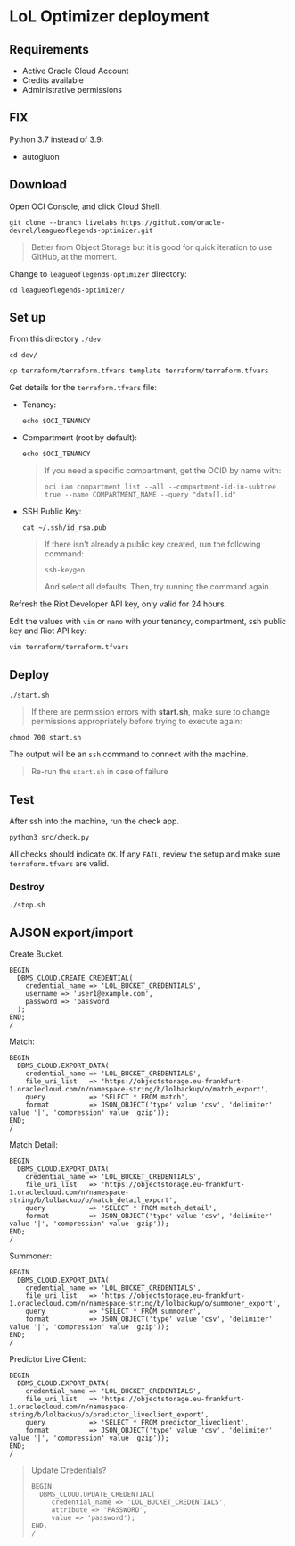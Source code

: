 # LoL Optimizer deployment

## Requirements

- Active Oracle Cloud Account
- Credits available
- Administrative permissions

## FIX

Python 3.7 instead of 3.9:
- autogluon

## Download

Open OCI Console, and click Cloud Shell.

```
git clone --branch livelabs https://github.com/oracle-devrel/leagueoflegends-optimizer.git
```

> Better from Object Storage but it is good for quick iteration to use GitHub, at the moment.

Change to `leagueoflegends-optimizer` directory:
```
cd leagueoflegends-optimizer/
```

## Set up

From this directory `./dev`.
```
cd dev/
```

```
cp terraform/terraform.tfvars.template terraform/terraform.tfvars
```

Get details for the `terraform.tfvars` file:
- Tenancy:
  ```
  echo $OCI_TENANCY
  ```
- Compartment (root by default):
  ```
  echo $OCI_TENANCY
  ```
  > If you need a specific compartment, get the OCID by name with:
  > ```
  > oci iam compartment list --all --compartment-id-in-subtree true --name COMPARTMENT_NAME --query "data[].id"
  > ```
- SSH Public Key:
  ```
  cat ~/.ssh/id_rsa.pub
  ```
  > If there isn't already a public key created, run the following command:
  > ```
  > ssh-keygen
  > ```
  > And select all defaults. Then, try running the command again.

Refresh the Riot Developer API key, only valid for 24 hours.

Edit the values with `vim` or `nano` with your tenancy, compartment, ssh public key and Riot API key:
```
vim terraform/terraform.tfvars
```

## Deploy

```
./start.sh
```

> If there are permission errors with **start.sh**, make sure to change permissions appropriately before trying to execute again:
  ```
  chmod 700 start.sh
  ```


The output will be an `ssh` command to connect with the machine.

> Re-run the `start.sh` in case of failure

## Test

After ssh into the machine, run the check app.

```
python3 src/check.py
```

All checks should indicate `OK`. If any `FAIL`, review the setup and make sure `terraform.tfvars` are valid.

### Destroy

```
./stop.sh
```


## AJSON export/import

Create Bucket.

```
BEGIN
  DBMS_CLOUD.CREATE_CREDENTIAL(
    credential_name => 'LOL_BUCKET_CREDENTIALS',
    username => 'user1@example.com',
    password => 'password'
  );
END;
/
```

Match:
```
BEGIN
  DBMS_CLOUD.EXPORT_DATA(
    credential_name => 'LOL_BUCKET_CREDENTIALS',
    file_uri_list   => 'https://objectstorage.eu-frankfurt-1.oraclecloud.com/n/namespace-string/b/lolbackup/o/match_export',
    query           => 'SELECT * FROM match',
    format          => JSON_OBJECT('type' value 'csv', 'delimiter' value '|', 'compression' value 'gzip'));
END;
/
```

Match Detail:
```
BEGIN
  DBMS_CLOUD.EXPORT_DATA(
    credential_name => 'LOL_BUCKET_CREDENTIALS',
    file_uri_list   => 'https://objectstorage.eu-frankfurt-1.oraclecloud.com/n/namespace-string/b/lolbackup/o/match_detail_export',
    query           => 'SELECT * FROM match_detail',
    format          => JSON_OBJECT('type' value 'csv', 'delimiter' value '|', 'compression' value 'gzip'));
END;
/
```

Summoner:
```
BEGIN
  DBMS_CLOUD.EXPORT_DATA(
    credential_name => 'LOL_BUCKET_CREDENTIALS',
    file_uri_list   => 'https://objectstorage.eu-frankfurt-1.oraclecloud.com/n/namespace-string/b/lolbackup/o/summoner_export',
    query           => 'SELECT * FROM summoner',
    format          => JSON_OBJECT('type' value 'csv', 'delimiter' value '|', 'compression' value 'gzip'));
END;
/
```

Predictor Live Client:
```
BEGIN
  DBMS_CLOUD.EXPORT_DATA(
    credential_name => 'LOL_BUCKET_CREDENTIALS',
    file_uri_list   => 'https://objectstorage.eu-frankfurt-1.oraclecloud.com/n/namespace-string/b/lolbackup/o/predictor_liveclient_export',
    query           => 'SELECT * FROM predictor_liveclient',
    format          => JSON_OBJECT('type' value 'csv', 'delimiter' value '|', 'compression' value 'gzip'));
END;
/
```

> Update Credentials?
> ```
> BEGIN
>   DBMS_CLOUD.UPDATE_CREDENTIAL(
>      credential_name => 'LOL_BUCKET_CREDENTIALS',
>      attribute => 'PASSWORD',
>      value => 'password'); 
> END;
> /
> ```